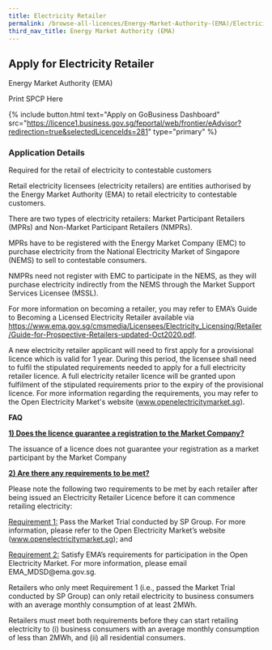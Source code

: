 ```yaml
---
title: Electricity Retailer
permalink: /browse-all-licences/Energy-Market-Authority-(EMA)/Electricity-Retailer
third_nav_title: Energy Market Authority (EMA)
---
```


## Apply for Electricity Retailer

Energy Market Authority (EMA)

Print SPCP Here

{% include button.html text="Apply on GoBusiness Dashboard" src="https://licence1.business.gov.sg/feportal/web/frontier/eAdvisor?redirection=true&selectedLicenceIds=281" type="primary" %}

### Application Details
<p>Required for the retail of electricity to contestable customers</p>
<p>Retail electricity licensees (electricity retailers) are entities authorised by the Energy Market Authority (EMA) to retail electricity to contestable customers.</p>
<p>There are two types of electricity retailers: Market Participant Retailers (MPRs) and Non-Market Participant Retailers (NMPRs).</p>
<p>MPRs have to be registered with the Energy Market Company (EMC) to purchase electricity from the National Electricity Market of Singapore (NEMS) to sell to contestable consumers.</p>
<p>NMPRs need not register with EMC to participate in the NEMS, as they will purchase electricity indirectly from the NEMS through the Market Support Services Licensee (MSSL).</p>
<p>For more information on becoming a retailer, you may refer to EMA&rsquo;s Guide to Becoming a Licensed Electricity Retailer available via <a href="https://www.ema.gov.sg/cmsmedia/Licensees/Electricity_Licensing/Retailer/Guide-for-Prospective-Retailers-updated-Oct2020.pdf" target="_blank" rel="noopener">https://www.ema.gov.sg/cmsmedia/Licensees/Electricity_Licensing/Retailer/Guide-for-Prospective-Retailers-updated-Oct2020.pdf</a>.</p>
<p>A new electricity retailer applicant will need to first apply for a provisional licence which is valid for 1 year. During this period, the licensee shall need to fulfil the stipulated requirements needed to apply for a full electricity retailer licence. A full electricity retailer licence will be granted upon fulfilment of the stipulated requirements prior to the expiry of the provisional licence. For more information regarding the requirements, you may refer to the Open Electricity Market's website (<a href="https://www.openelectricitymarket.sg/" target="_blank" rel="noopener">www.openelectricitymarket.sg</a>).</p>
<p><strong>FAQ</strong></p>
<p><u><strong>1) Does the licence guarantee a registration to the Market Company?</strong></u></p>
<p>The issuance of a licence does not guarantee your registration as a market participant by the Market Company</p>
<p><u><strong>2) Are there any requirements to be met?</strong></u></p>
<p>Please note the following two requirements to be met by each retailer after being issued an Electricity Retailer Licence before it can commence retailing electricity:</p>
<p><u>Requirement 1:</u>&nbsp;Pass the Market Trial conducted by SP Group. For more information, please refer to the Open Electricity Market&rsquo;s website (<a href="https://www.openelectricitymarket.sg/" target="_blank" rel="noopener">www.openelectricitymarket.sg</a>); and</p>
<p><u>Requirement 2:</u>&nbsp;Satisfy EMA&rsquo;s requirements for participation in the Open Electricity Market. For more information, please email EMA_MDSD@ema.gov.sg.</p>
<p>Retailers who only meet Requirement 1 (i.e., passed the Market Trial conducted by SP Group) can only retail electricity to business consumers with an average monthly consumption of at least 2MWh.</p>
<p>Retailers must meet both requirements before they can start retailing electricity to (i) business consumers with an average monthly consumption of less than 2MWh, and (ii) all residential consumers.</p>

